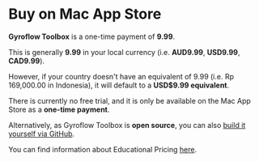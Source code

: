 # Buy on Mac App Store

**Gyroflow Toolbox** is a one-time payment of **9.99**.

This is generally **9.99** in your local currency (i.e. **AUD9.99**, **USD9.99**, **CAD9.99**).

However, if your country doesn't have an equivalent of 9.99 (i.e. Rp 169,000.00 in Indonesia), it will default to a **USD$9.99 equivalent**.

There is currently no free trial, and it is only be available on the Mac App Store as a **one-time payment**.

Alternatively, as Gyroflow Toolbox is **open source**, you can also [build it yourself via GitHub](https://github.com/latenitefilms/GyroflowToolbox).

You can find information about Educational Pricing [here](https://gyroflowtoolbox.io/educational/).